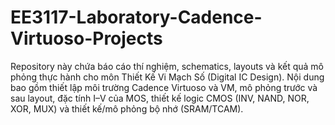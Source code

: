 # EE3117-Laboratory-Cadence-Virtuoso-Projects
Repository này chứa báo cáo thí nghiệm, schematics, layouts và kết quả mô phỏng thực hành cho môn Thiết Kế Vi Mạch Số (Digital IC Design).
Nội dung bao gồm thiết lập môi trường Cadence Virtuoso và VM, mô phỏng trước và sau layout, đặc tính I–V của MOS, thiết kế logic CMOS (INV, NAND, NOR, XOR, MUX) và thiết kế/mô phỏng bộ nhớ (SRAM/TCAM).
